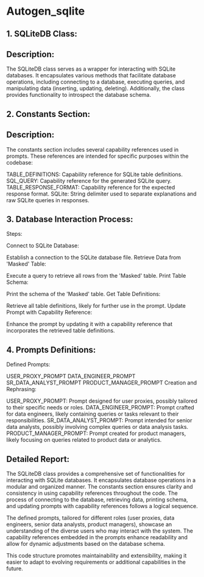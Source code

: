 # Autogen_sqlite

## 1. SQLiteDB Class:
## Description:
The SQLiteDB class serves as a wrapper for interacting with SQLite databases. It encapsulates various methods that facilitate database operations, including connecting to a database, executing queries, and manipulating data (inserting, updating, deleting). Additionally, the class provides functionality to introspect the database schema.

## 2. Constants Section:
## Description:
The constants section includes several capability references used in prompts. These references are intended for specific purposes within the codebase:

TABLE_DEFINITIONS: Capability reference for SQLite table definitions.
SQL_QUERY: Capability reference for the generated SQLite query.
TABLE_RESPONSE_FORMAT: Capability reference for the expected response format.
SQLite: String delimiter used to separate explanations and raw SQLite queries in responses.
## 3. Database Interaction Process:
Steps:

Connect to SQLite Database:

Establish a connection to the SQLite database file.
Retrieve Data from 'Masked' Table:

Execute a query to retrieve all rows from the 'Masked' table.
Print Table Schema:

Print the schema of the 'Masked' table.
Get Table Definitions:

Retrieve all table definitions, likely for further use in the prompt.
Update Prompt with Capability Reference:

Enhance the prompt by updating it with a capability reference that incorporates the retrieved table definitions.
## 4. Prompts Definitions:
Defined Prompts:

USER_PROXY_PROMPT
DATA_ENGINEER_PROMPT
SR_DATA_ANALYST_PROMPT
PRODUCT_MANAGER_PROMPT
Creation and Rephrasing:

USER_PROXY_PROMPT: Prompt designed for user proxies, possibly tailored to their specific needs or roles.
DATA_ENGINEER_PROMPT: Prompt crafted for data engineers, likely containing queries or tasks relevant to their responsibilities.
SR_DATA_ANALYST_PROMPT: Prompt intended for senior data analysts, possibly involving complex queries or data analysis tasks.
PRODUCT_MANAGER_PROMPT: Prompt created for product managers, likely focusing on queries related to product data or analytics.
## Detailed Report:
The SQLiteDB class provides a comprehensive set of functionalities for interacting with SQLite databases. It encapsulates database operations in a modular and organized manner. The constants section ensures clarity and consistency in using capability references throughout the code. The process of connecting to the database, retrieving data, printing schema, and updating prompts with capability references follows a logical sequence.

The defined prompts, tailored for different roles (user proxies, data engineers, senior data analysts, product managers), showcase an understanding of the diverse users who may interact with the system. The capability references embedded in the prompts enhance readability and allow for dynamic adjustments based on the database schema.

This code structure promotes maintainability and extensibility, making it easier to adapt to evolving requirements or additional capabilities in the future.
